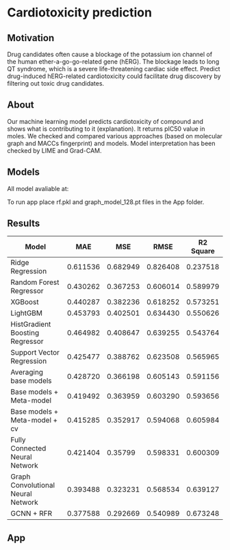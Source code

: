 # Cardiotoxicity prediction

## Motivation
Drug candidates often cause a blockage of the potassium ion channel of the human ether-a-go-go-related gene (hERG). The blockage leads to long QT syndrome, which is a severe life-threatening cardiac side effect. Predict drug-induced hERG-related cardiotoxicity could facilitate drug discovery by filtering out toxic drug candidates.

## About 

Our machine learning model predicts cardiotoxicity of compound and shows what is contributing to it (explanation). It returns pIC50 value in moles. We checked and compared various approaches (based on molecular graph and MACCs fingerprint) and models. Model interpretation has been checked by LIME and Grad-CAM.

## Models

All model avaliable at:

To run app place rf.pkl and graph_model_128.pt files in the App folder.


## Results

| Model | MAE | MSE | RMSE | R2 Square |
| ------------- | ------------- | ------------- | ------------- |------------- |
| Ridge Regression | 0.611536 | 0.682949 | 0.826408 | 0.237518 |
| Random Forest Regressor | 0.430262 | 0.367253 | 0.606014 | 0.589979 |
| XGBoost  | 0.440287 | 0.382236  | 0.618252  | 0.573251  |
| LightGBM |	0.453793 |	0.402501 | 0.634430 |	0.550626 |
| HistGradient Boosting Regressor |	0.464982 |	0.408647 |	0.639255 |	0.543764 |
| Support Vector Regression |	0.425477 |	0.388762 |	0.623508 |	0.565965 |
| Averaging base models |	0.428720 |	0.366198 |	0.605143 |	0.591156 |
| Base models + Meta-model |	0.419492 |	0.363959 |	0.603290 | 0.593656 |
| Base models + Meta-model + cv |	0.415285 |	0.352917 |	0.594068 |	0.605984 |
| Fully Connected Neural Network |	0.421404 |	0.35799|	0.598331 |	0.600309 |
| Graph Convolutional Neural Network |	0.393488 |	0.323231 |	0.568534 |	0.639127 |
| GCNN + RFR |	0.377588 |	0.292669 |	0.540989 |	0.673248 |

## App



